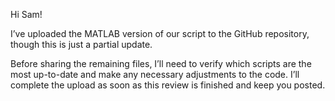 Hi Sam!

I’ve uploaded the MATLAB version of our script to the GitHub repository, though this is just a partial update. 

Before sharing the remaining files, I’ll need to verify which scripts are the most up-to-date and make any necessary adjustments to the code. I’ll complete the upload as soon as this review is finished and keep you posted. 
